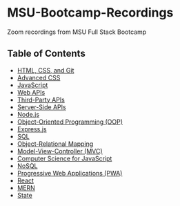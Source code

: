 # MSU-Bootcamp-Recordings
Zoom recordings from MSU Full Stack Bootcamp

 ## Table of Contents

  * [HTML, CSS, and Git](HTML,/CSS,/and/Git.md)
  * [Advanced CSS](Advanced/CSS.md)
  * [JavaScript](JavaScript.md)
  * [Web APIs](Web/APIs.md)
  * [Third-Party APIs](Third-Party/APIs.md)
  * [Server-Side APIs](Server-Side/APIs.md)
  * [Node.js](Node.js.md)
  * [Object-Oriented Programming (OOP)](Object-Oriented/Programming/(OOP).md)
  * [Express.js](Express.js.md)
  * [SQL](SQL.md)
  * [Object-Relational Mapping](Object-Relational/Mapping.md)
  * [Model-View-Controller (MVC)](Model-View-Controller/(MVC).md)
  * [Computer Science for JavaScript](Computer/Science/for/JavaScript.md)
  * [NoSQL](NoSQL.md)
  * [Progressive Web Applications (PWA)](Progressive/Web/Applications/(PWA).md)
  * [React](React.md)
  * [MERN](MERN.md)
  * [State](State.md)

